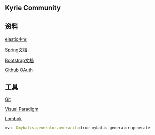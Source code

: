 ## Kyrie Community

## 资料
[elastic中文](https://elasticsearch.cn)

[Spring文档](https://spring.io/guides)

[Bootstrap文档](https://www.bootcss.com/)

[Github OAuth](https://developer.github.com/apps/building-oauth-apps/creating-an-oauth-app/)



## 工具
[Git](https://git-scm.com/downloads)

[Visual Paradigm](https://www.visual-paradigm.com/cn/)

[Lombok](https://projectlombok.org)

```bash
mvn -Dmybatis.generator.overwrite=true mybatis-generator:generate
```
